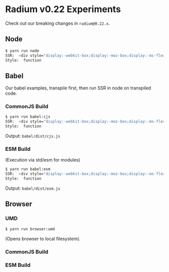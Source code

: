 Radium v0.22 Experiments
========================

Check out our breaking changes in `radium@0.22.x`.

## Node

```sh
$ yarn run node
SSR:  <div style="display:-webkit-box;display:-moz-box;display:-ms-flexbox;display:-webkit-flex;display:flex" data-radium="true" data-reactroot=""></div>
Style:  function
```

## Babel

Our babel examples, transpile first, then run SSR in node on transpiled code.

### CommonJS Build

```sh
$ yarn run babel:cjs
SSR:  <div style="display:-webkit-box;display:-moz-box;display:-ms-flexbox;display:-webkit-flex;display:flex" data-radium="true" data-reactroot=""></div>
Style:  function
```

Output: `babel/dist/cjs.js`

### ESM Build

(Execution via std/esm for modules)

```sh
$ yarn run babel:esm
SSR:  <div style="display:-webkit-box;display:-moz-box;display:-ms-flexbox;display:-webkit-flex;display:flex" data-radium="true" data-reactroot=""></div>
Style:  function
```

Output: `babel/dist/esm.js`

## Browser

### UMD

```sh
$ yarn run browser:umd
```

(Opens browser to local filesystem).

### CommonJS Build

### ESM Build
